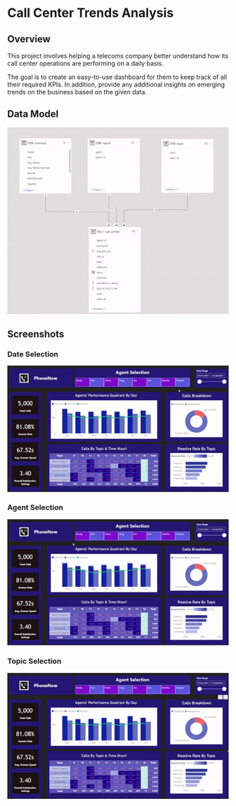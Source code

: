 # Call Center Trends Analysis

## Overview
This project involves helping a telecoms company better understand how its call center operations are performing on a daily basis. 

The goal is to create an easy-to-use dashboard for them to keep track of all their required KPIs. In addition, provide any additional insights on emerging trends on the business based on the given data.

## Data Model
<img width="620" alt="Data Model" src="https://raw.githubusercontent.com/adamyangyang/call-center-trends-analysis/main/data-model.gif">

## Screenshots

### Date Selection
![Date Selection](https://raw.githubusercontent.com/adamyangyang/call-center-trends-analysis/main/dashboard/date-selection.gif)

### Agent Selection
![Agent Selection](https://raw.githubusercontent.com/adamyangyang/call-center-trends-analysis/main/dashboard/agent-selection.gif)

### Topic Selection
![Topic Selection](https://raw.githubusercontent.com/adamyangyang/call-center-trends-analysis/main/dashboard/topic-selection.gif)